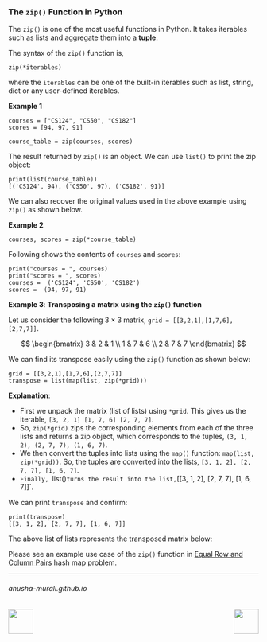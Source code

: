 ### The `zip()` Function in Python

The `zip()` is one of the most useful functions in Python. It takes iterables such as lists and aggregate them into a **tuple**.

The syntax of the `zip()` function is,
```
zip(*iterables)
```
where the `iterables` can be one of the built-in iterables such as list, string, dict or any user-defined iterables.

**Example 1**
```
courses = ["CS124", "CS50", "CS182"]
scores = [94, 97, 91]

course_table = zip(courses, scores)
```
The result returned by `zip()` is an object. We can use `list()` to print the zip object:
```
print(list(course_table))
[('CS124', 94), ('CS50', 97), ('CS182', 91)]
```

We can also recover the original values used in the above example using `zip()` as shown below.

**Example 2**
```
courses, scores = zip(*course_table)
```
Following shows the contents of `courses` and `scores`:
```
print("courses = ", courses)
print("scores = ", scores)
courses =  ('CS124', 'CS50', 'CS182')
scores =  (94, 97, 91)
```

**Example 3**: **Transposing a matrix using the `zip()` function**

Let us consider the following $3 \times 3$ matrix, `grid = [[3,2,1],[1,7,6],[2,7,7]]`.

$$
\begin{bmatrix}
3 & 2 & 1 \\
1 & 7 & 6 \\
2 & 7 & 7 
\end{bmatrix}
$$

We can find its transpose easily using the `zip()` function as shown below:

```
grid = [[3,2,1],[1,7,6],[2,7,7]]
transpose = list(map(list, zip(*grid)))
```
**Explanation**: 
- First we unpack the matrix (list of lists) using `*grid`. This gives us the iterable, `[3, 2, 1] [1, 7, 6] [2, 7, 7]`.
- So, `zip(*grid)` zips the corresponding elements from each of the three lists and returns a zip object, which corresponds to the tuples, `(3, 1, 2), (2, 7, 7), (1, 6, 7)`.
- We then convert the tuples into lists using the `map()` function: `map(list, zip(*grid))`. So, the tuples are converted into the lists, `[3, 1, 2], [2, 7, 7], [1, 6, 7]`.
- `Finally, `list()` turns the result into the list, `[[3, 1, 2], [2, 7, 7], [1, 6, 7]]`.

We can print `transpose` and confirm:
```
print(transpose)
[[3, 1, 2], [2, 7, 7], [1, 6, 7]]
```
The above list of lists represents the transposed matrix below:


Please see an example use case of the `zip()` function in [Equal Row and Column Pairs](../HashMap/rowcolumnPairs.md) hash map problem.

* * *
###### anusha-murali.github.io


<img src="https://github.com/anusha-murali/anusha-murali.github.io/assets/111596338/639243aa-2857-4595-a65a-7852762bb002" width="50" height="50" align="left">

[<img src="https://github.com/user-attachments/assets/989cfb30-4fb8-40f8-a812-8a054869aa32" width="50" height="50" align="right">](../index.md)
